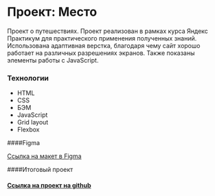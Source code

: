 # Проект: Место

Проект о путешествиях. Проект реализован в рамках курса Яндекс Практикум для практического применения полученных знаний. Использована адаптивная верстка, благодаря чему сайт хорошо работает на различных разрешениях экранов. Также показаны элементы работы с JavaScript.

### Технологии

* HTML
* CSS
* БЭМ
* JavaScript
* Grid layout
* Flexbox

####Figma

[Ссылка на макет в Figma](https://www.figma.com/file/2cn9N9jSkmxD84oJik7xL7/JavaScript.-Sprint-4?node-id=0%3A1)

####Итоговый проект

#### [Ссылка на  проект на github](https://alisagafarova.github.io/mesto-project-bootcamp//index.html) 
